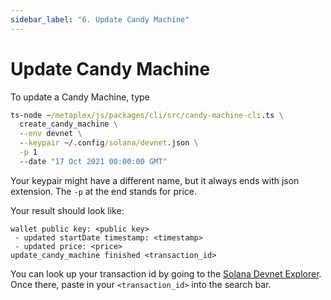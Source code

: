 ```yaml
---
sidebar_label: "6. Update Candy Machine"
---
```


# Update Candy Machine

To update a Candy Machine, type
```cmd
ts-node ~/metaplex/js/packages/cli/src/candy-machine-cli.ts \
  create_candy_machine \
  --env devnet \
  --keypair ~/.config/solana/devnet.json \
  -p 1
  --date "17 Oct 2021 00:00:00 GMT"
```

Your keypair might have a different name, but it always ends with json extension. The `-p` at the end stands for price.

Your result should look like:
```
wallet public key: <public key>
 - updated startDate timestamp: <timestamp>
 - updated price: <price>
update_candy_machine finished <transaction_id>
```

You can look up your transaction id by going to the [Solana Devnet Explorer](https://explorer.solana.com/?cluster=devnet). Once there, paste in your `<transaction_id>` into the search bar.